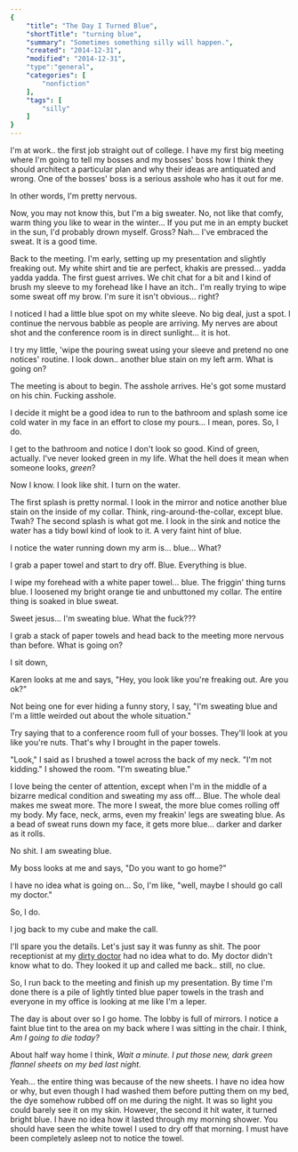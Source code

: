 ```yaml
---
{
    "title": "The Day I Turned Blue",
    "shortTitle": "turning blue",
    "summary": "Sometimes something silly will happen.",
    "created": "2014-12-31",
    "modified": "2014-12-31",
    "type":"general",
    "categories": [
        "nonfiction"
    ],
    "tags": [
        "silly"
    ]
}
---
```

I'm at work.. the first job straight out of college. I have my first big
meeting where I'm going to tell my bosses and my bosses' boss how I
think they should architect a particular plan and why their ideas are
antiquated and wrong. One of the bosses' boss is a serious asshole who
has it out for me.

In other words, I'm pretty nervous.

Now, you may not know this, but I'm a big sweater. No, not like that
comfy, warm thing you like to wear in the winter... If you put me in an
empty bucket in the sun, I'd probably drown myself. Gross? Nah... I've
embraced the sweat. It is a good time.

Back to the meeting. I'm early, setting up my presentation and slightly
freaking out. My white shirt and tie are perfect, khakis are pressed...
yadda yadda yadda. The first guest arrives. We chit chat for a bit and I
kind of brush my sleeve to my forehead like I have an itch.. I'm really
trying to wipe some sweat off my brow. I'm sure it isn't obvious...
right?

I noticed I had a little blue spot on my white sleeve. No big deal, just
a spot. I continue the nervous babble as people are arriving. My nerves
are about shot and the conference room is in direct sunlight... it is
hot.

I try my little, 'wipe the pouring sweat using your sleeve and pretend
no one notices' routine. I look down.. another blue stain on my left
arm. What is going on?

The meeting is about to begin. The asshole arrives. He's got some
mustard on his chin. Fucking asshole.

I decide it might be a good idea to run to the bathroom and splash some
ice cold water in my face in an effort to close my pours... I mean,
pores. So, I do.

I get to the bathroom and notice I don't look so good. Kind of green,
actually. I've never looked green in my life. What the hell does it mean
when someone looks, *green*?

Now I know. I look like shit. I turn on the water.

The first splash is pretty normal. I look in the mirror and notice
another blue stain on the inside of my collar. Think,
ring-around-the-collar, except blue. Twah? The second splash is what got
me. I look in the sink and notice the water has a tidy bowl kind of look
to it. A very faint hint of blue.

I notice the water running down my arm is... blue... What?

I grab a paper towel and start to dry off. Blue. Everything is blue.

I wipe my forehead with a white paper towel... blue. The friggin' thing
turns blue. I loosened my bright orange tie and unbuttoned my collar.
The entire thing is soaked in blue sweat.

Sweet jesus... I'm sweating blue. What the fuck???

I grab a stack of paper towels and head back to the meeting more nervous
than before. What is going on?

I sit down,

Karen looks at me and says, "Hey, you look like you're freaking out. Are
you ok?"

Not being one for ever hiding a funny story, I say, "I'm sweating blue
and I'm a little weirded out about the whole situation."

Try saying that to a conference room full of your bosses. They'll look
at you like you're nuts. That's why I brought in the paper towels.

"Look," I said as I brushed a towel across the back of my neck. "I'm not
kidding." I showed the room. "I'm sweating blue."

I love being the center of attention, except when I'm in the middle of a
bizarre medical condition and sweating my ass off... Blue. The whole
deal makes me sweat more. The more I sweat, the more blue comes rolling
off my body. My face, neck, arms, even my freakin' legs are sweating
blue. As a bead of sweat runs down my face, it gets more blue... darker
and darker as it rolls.

No shit. I am sweating blue.

My boss looks at me and says, "Do you want to go home?"

I have no idea what is going on... So, I'm like, "well, maybe I should
go call my doctor."

So, I do.

I jog back to my cube and make the call.

I'll spare you the details. Let's just say it was funny as shit. The
poor receptionist at my [dirty doctor](dirty-doctor.html) had no idea
what to do. My doctor didn't know what to do. They looked it up and
called me back.. still, no clue.

So, I run back to the meeting and finish up my presentation. By time I'm
done there is a pile of lightly tinted blue paper towels in the trash
and everyone in my office is looking at me like I'm a leper.

The day is about over so I go home. The lobby is full of mirrors. I
notice a faint blue tint to the area on my back where I was sitting in
the chair. I think, *Am I going to die today?*

About half way home I think, *Wait a minute. I put those new, dark green
flannel sheets on my bed last night.*

Yeah... the entire thing was because of the new sheets. I have no idea
how or why, but even though I had washed them before putting them on my
bed, the dye somehow rubbed off on me during the night. It was so light
you could barely see it on my skin. However, the second it hit water, it
turned bright blue. I have no idea how it lasted through my morning
shower. You should have seen the white towel I used to dry off that
morning. I must have been completely asleep not to notice the towel.
